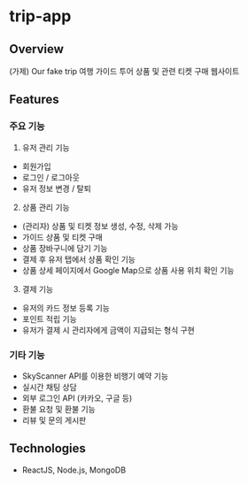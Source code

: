 # trip-app

## Overview

(가제) Our fake trip
여행 가이드 투어 상품 및 관련 티켓 구매 웹사이트

## Features

### 주요 기능

1. 유저 관리 기능

- 회원가입
- 로그인 / 로그아웃
- 유저 정보 변경 / 탈퇴

2. 상품 관리 기능

- (관리자) 상품 및 티켓 정보 생성, 수정, 삭제 가능
- 가이드 상품 및 티켓 구매
- 상품 장바구니에 담기 기능
- 결제 후 유저 탭에서 상품 확인 기능
- 상품 상세 페이지에서 Google Map으로 상품 사용 위치 확인 기능

3. 결제 기능

- 유저의 카드 정보 등록 기능
- 포인트 적립 기능
- 유저가 결제 시 관리자에게 금액이 지급되는 형식 구현

### 기타 기능

- SkyScanner API를 이용한 비행기 예약 기능
- 실시간 채팅 상담
- 외부 로그인 API (카카오, 구글 등)
- 환불 요청 및 환불 기능
- 리뷰 및 문의 게시판

## Technologies

- ReactJS, Node.js, MongoDB
